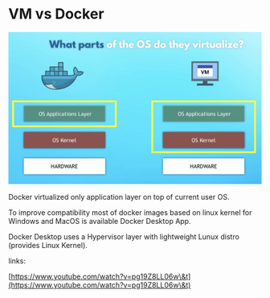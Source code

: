 # VM vs Docker

![](../../aaa-assets/vm-vs-docker-1.jpeg)

Docker virtualized only application layer on top of current user OS.

To improve compatibility most of docker images based on linux kernel for Windows and MacOS is available Docker Desktop App.

Docker Desktop uses a Hypervisor layer with lightweight Lunux distro (provides Linux Kernel).

links:

[https://www.youtube.com/watch?v=pg19Z8LL06w\&t](https://www.youtube.com/watch?v=pg19Z8LL06w\&t)
